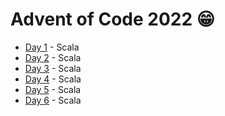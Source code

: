 # Advent of Code 2022 :grin:

- [Day 1](/2022/Day%2001) - Scala
- [Day 2](/2022/Day%2002) - Scala
- [Day 3](/2022/Day%2003) - Scala
- [Day 4](/2022/Day%2004) - Scala
- [Day 5](/2022/Day%2005) - Scala
- [Day 6](/2022/Day%2006) - Scala

